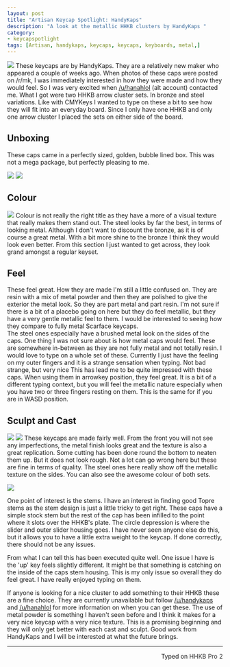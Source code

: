 ```yaml
---
layout: post
title: "Artisan Keycap Spotlight: HandyKaps"
description: "A look at the metallic HHKB clusters by HandyKaps "
category: 
- keycapspotlight
tags: [Artisan, handykaps, keycaps, keycaps, keyboards, metal,]
---
```

![](https://i.imgur.com/MJQFI9n.jpg)
These keycaps are by HandyKaps. They are a relatively new maker who appeared a couple of weeks ago. When photos of these caps were posted  on /r/mk, I was immediately interested in how they were made and how they would feel. So I was very excited when [/u/hanahlol](https://reddit.com/u/hanahlol) (alt account) contacted me. What I got were two HHKB arrow cluster sets. In bronze and steel variations.
Like with CMYKeys I wanted to type on these a bit to see how they will fit into an everyday board. Since I only have one HHKB and only one arrow cluster I placed the sets on either side of the board.

## Unboxing
These caps came in a perfectly sized, golden, bubble lined box. This was not a mega package, but perfectly pleasing to me.

![](https://i.imgur.com/5R2Ia83.jpg?1)
![](https://i.imgur.com/6lkkzxe.jpg)

## Colour		
![](https://i.imgur.com/tbBVtqC.jpg)
Colour is not really the right title as they have a more of a visual texture that really makes them stand out. The steel looks by far the best, in terms of looking metal. Although I don't want to discount the bronze, as it is of course a great metal. With a bit more shine to the bronze I think they would look even better. From this section I just wanted to get across, they look grand amongst a regular keyset.

## Feel
These feel great. How they are made I'm still a little confused on. They are resin with a mix of metal powder and then they are polished to give the exterior the metal look. So they are part metal and part resin. I'm not sure if there is a bit of a placebo going on here  but they do feel metallic, but they have a very gentle metallic feel to them. I would be interested to seeing how they compare to fully metal Scarface keycaps.   
The steel ones especially have a brushed metal look on the sides of the caps. One thing I was not sure about is how metal caps would feel. These are somewhere in-between as they are not fully metal and not totally resin. I would love to type on a whole set of these. Currently I just have the feeling on my outer fingers and it is a strange sensation when typing. Not bad strange, but very nice This has lead me to be quite impressed with these caps. When using them in arrowkey position, they feel great. It is a bit of a different typing context, but you will feel the metallic nature especially when you have two or three fingers resting on them. This is the same for if you are in WASD position.

## Sculpt and Cast
<img src="https://i.imgur.com/VUtZVBM.jpg">
<img src="https://i.imgur.com/s1c3cDj.jpg">
These keycaps are made fairly well. From the front you will not see any imperfections, the metal finish looks great and the texture is also a great replication. Some cutting has been done round the bottom to neaten them up. But it does not look rough. Not a lot can go wrong here but these are fine in terms of quality. The steel ones here really show off the metallic texture on the sides. You can also see the awesome colour of both sets.

![](https://i.imgur.com/W8JYpo3.jpg)

One point of interest is the stems. I have an interest in finding good Topre stems as the stem design is just a little tricky to get right. These caps have a simple stock stem but the rest of the cap has been infilled to the point where it slots over the HHKB's plate. The circle depression is where the slider and outer slider housing goes. I have never seen anyone else do this, but it allows you to have a little extra weight to the keycap. If done correctly, there should not be any issues.  

From what I can tell this has been executed quite well. One issue I have is the 'up' key feels slightly different. It might be that something is catching on the inside of the caps stem housing. This is my only issue so overall they do feel great. I have really enjoyed typing on them.

If anyone is looking for a nice cluster to add something to their HHKB these are a fine choice. They are currently unavailable but follow [/u/handykaps](https://reddit.com/u/handykaps) and [/u/hanahlol](https://reddit.com/u/hanahlol) for more information on when you can get these. The use of metal powder is something I haven't seen before and I think it makes for a very nice keycap with a very nice texture. This is a promising beginning and they will only get better with each cast and sculpt. Good work from HandyKaps and I will be interested at what the future brings.


---------------------------------
 <p style="text-align: right" title="Equipped with Hasu's alternative controller">Typed on <font color="#373737">HHKB Pro 2</font></p>
